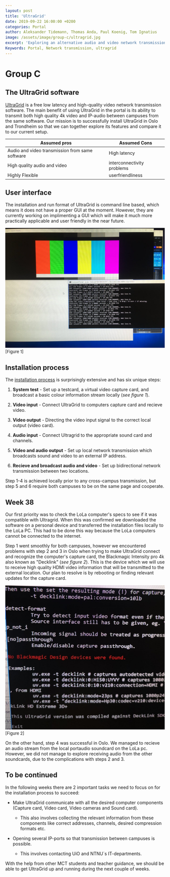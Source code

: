 ```yaml
---
layout: post
title: 'UltraGrid'
date: 2019-09-22 16:00:00 +0200
categories: Portal
author: Aleksander Tidemann, Thomas Anda, Paul Koenig, Tom Ignatius
image: /assets/image/group-c/ultragrid.jpg
excerpt: 'Exploring an alternative audio and video network transmission software in the MCT portal.'
Keywords: Portal, Network transmission, ultragrid
---
```

# **Group C**

## The UltraGrid software

[UltraGrid](http://www.ultragrid.cz/) is a free low latency and high-quality video network transmission software. The main benefit of using UltraGrid in the portal is its ability to transmit both high quality 4k video and IP-audio between campuses from the same software. Our mission is to successfully install UltraGrid in Oslo and Trondheim so that we can together explore its features and compare it to our current setup.


Assumed pros | Assumed Cons
------------ | -------------
Audio and video transmission from same software | High latency
High quality audio and video | interconnectivity problems
Highly Flexible | userfriendliness

## User interface

The installation and run format of UltraGrid is command line based, which means it does not have a proper GUI at the moment. However, they are currently working on implimenting a GUI which will make it much more practically applicable and user friendly in the near future.

![alt text](/assets/image/group-c/ultragrid_gui.jpg "Current GUI") <font size="2"> [Figure 1]</font>

## Installation process

The [installation process](https://community.jisc.ac.uk/system/files/15551/Ultragrid%20%E2%80%93%20How%20to%20use.pdf) is surprisingly extensive and has six unique steps:

1. **System test** - Set up a testcard, a virtual video capture card, and broadcast a basic colour information stream locally (*see figure 1*).

2. **Video input** - Connect UltraGrid to computers capture card and recieve video.

3. **Video output** - Directing the video input signal to the correct local output (video card). 

4. **Audio input** - Connect Ultragrid to the appropriate sound card and channels. 

5. **Video and audio output** - Set up local network transmission which broadcasts sound and video to an external IP address.

6. **Recieve and broadcast audio and video** - Set up bidirectional network transmission between two locations. 

Step 1-4 is achieved locally prior to any cross-campus transmission, but step 5 and 6 require both campuses to be on the same page and cooperate. 
 
## Week 38

Our first priority was to check the LoLa computer's specs to see if it was compatible with Ultragrid. When this was confirmed we downloaded the software on a personal device and transferred the installation files locally to the LoLa PC. This had to be done this way because the LoLa computers cannot be connected to the internet.

Step 1 went smoothly for both campuses, however we encountered problems with step 2 and 3 in Oslo when trying to make UltraGrid connect and recognize the computer's capture card, the Blackmagic Intensity pro 4k also known as "Decklink" (*see figure 2*). This is the device which we will use to receive high quality HDMI video information that will be transmitted to the external location. Our plan to resolve is by rebooting or finding relevant updates for the capture card. 

![alt text](/assets/image/group-c/Blackmagic1.jpg "Error") <font size="2"> [Figure 2]</font>

On the other hand, step 4 was successful in Oslo. We managed to recieve an audio stream from the local portaudio soundcard on the LoLa pc. However, we did not manage to explore receiving audio from the other soundcards, due to the complications with steps 2 and 3. 

## To be continued 

In the following weeks there are 2 important tasks we need to focus on for the installation process to succeed:

- Make UltraGrid communicate with all the desired computer components (Capture card, Video card, Video cameras and Sound card). 
  - This also involves collecting the relevant information from these components like correct addresses, channels, desired compression formats etc.


- Opening several IP-ports so that transmission between campuses is possible. 
  - This involves contacting UiO and NTNU´s IT-departments.

With the help from other MCT students and teacher guidance, we should be able to get UltraGrid up and running during the next couple of weeks.
